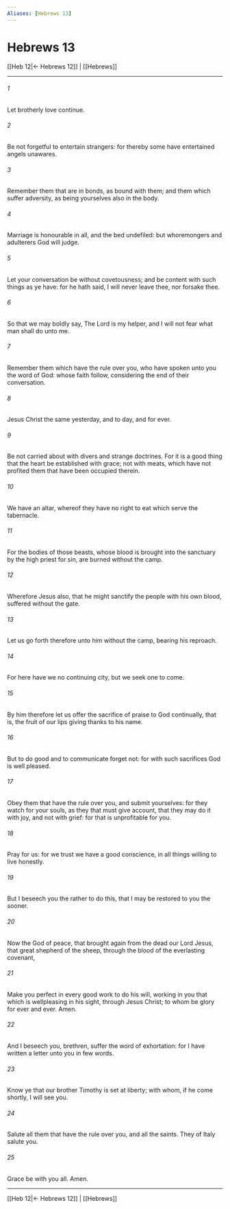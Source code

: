 ```yaml
---
Aliases: [Hebrews 13]
---
```

# Hebrews 13

[[Heb 12|← Hebrews 12]] | [[Hebrews]]
***



###### 1 
Let brotherly love continue. 

###### 2 
Be not forgetful to entertain strangers: for thereby some have entertained angels unawares. 

###### 3 
Remember them that are in bonds, as bound with them; and them which suffer adversity, as being yourselves also in the body. 

###### 4 
Marriage is honourable in all, and the bed undefiled: but whoremongers and adulterers God will judge. 

###### 5 
Let your conversation be without covetousness; and be content with such things as ye have: for he hath said, I will never leave thee, nor forsake thee. 

###### 6 
So that we may boldly say, The Lord is my helper, and I will not fear what man shall do unto me. 

###### 7 
Remember them which have the rule over you, who have spoken unto you the word of God: whose faith follow, considering the end of their conversation. 

###### 8 
Jesus Christ the same yesterday, and to day, and for ever. 

###### 9 
Be not carried about with divers and strange doctrines. For it is a good thing that the heart be established with grace; not with meats, which have not profited them that have been occupied therein. 

###### 10 
We have an altar, whereof they have no right to eat which serve the tabernacle. 

###### 11 
For the bodies of those beasts, whose blood is brought into the sanctuary by the high priest for sin, are burned without the camp. 

###### 12 
Wherefore Jesus also, that he might sanctify the people with his own blood, suffered without the gate. 

###### 13 
Let us go forth therefore unto him without the camp, bearing his reproach. 

###### 14 
For here have we no continuing city, but we seek one to come. 

###### 15 
By him therefore let us offer the sacrifice of praise to God continually, that is, the fruit of our lips giving thanks to his name. 

###### 16 
But to do good and to communicate forget not: for with such sacrifices God is well pleased. 

###### 17 
Obey them that have the rule over you, and submit yourselves: for they watch for your souls, as they that must give account, that they may do it with joy, and not with grief: for that is unprofitable for you. 

###### 18 
Pray for us: for we trust we have a good conscience, in all things willing to live honestly. 

###### 19 
But I beseech you the rather to do this, that I may be restored to you the sooner. 

###### 20 
Now the God of peace, that brought again from the dead our Lord Jesus, that great shepherd of the sheep, through the blood of the everlasting covenant, 

###### 21 
Make you perfect in every good work to do his will, working in you that which is wellpleasing in his sight, through Jesus Christ; to whom be glory for ever and ever. Amen. 

###### 22 
And I beseech you, brethren, suffer the word of exhortation: for I have written a letter unto you in few words. 

###### 23 
Know ye that our brother Timothy is set at liberty; with whom, if he come shortly, I will see you. 

###### 24 
Salute all them that have the rule over you, and all the saints. They of Italy salute you. 

###### 25 
Grace be with you all. Amen.

***
[[Heb 12|← Hebrews 12]] | [[Hebrews]]
